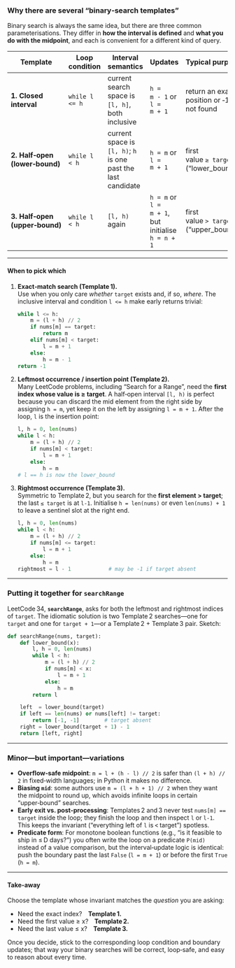 ### Why there are several “binary‑search templates”

Binary search is always the same idea, but there are three common parameterisations. They differ in **how the interval is defined** and **what you do with the midpoint**, and each is convenient for a different kind of query.

| Template | Loop condition | Interval semantics | Updates | Typical purpose |
|----------|----------------|--------------------|---------|-----------------|
| **1. Closed interval** | `while l <= h` | current search space is `[l, h]`, both inclusive | `h = m ‑ 1` or `l = m + 1` | return an exact position or ‑1 if not found |
| **2. Half‑open (lower‑bound)** | `while l < h` | current space is `[l, h)`; `h` is one past the last candidate | `h = m` or `l = m + 1` | first value `≥ target` (“lower_bound”) |
| **3. Half‑open (upper‑bound)** | `while l < h` | `[l, h)` again | `h = m` or `l = m + 1`, but initialise `h = n + 1` | first value `> target` (“upper_bound”) |

---

#### When to pick which

1. **Exact‑match search (Template 1).**  
   Use when you only care *whether* `target` exists and, if so, *where*. The inclusive interval and condition `l <= h` make early returns trivial:

   ```python
   while l <= h:
       m = (l + h) // 2
       if nums[m] == target:
           return m
       elif nums[m] < target:
           l = m + 1
       else:
           h = m - 1
   return -1
   ```

2. **Leftmost occurrence / insertion point (Template 2).**  
   Many LeetCode problems, including “Search for a Range”, need the **first index whose value is ≥ target**. A half‑open interval `[l, h)` is perfect because you can discard the mid element from the right side by assigning `h = m`, yet keep it on the left by assigning `l = m + 1`. After the loop, `l` is the insertion point:

   ```python
   l, h = 0, len(nums)
   while l < h:
       m = (l + h) // 2
       if nums[m] < target:
           l = m + 1
       else:
           h = m
   # l == h is now the lower_bound
   ```

3. **Rightmost occurrence (Template 3).**  
   Symmetric to Template 2, but you search for the **first element > target**; the last `≤ target` is at `l‑1`. Initialise `h = len(nums)` or even `len(nums) + 1` to leave a sentinel slot at the right end.

   ```python
   l, h = 0, len(nums)
   while l < h:
       m = (l + h) // 2
       if nums[m] <= target:
           l = m + 1
       else:
           h = m
   rightmost = l - 1            # may be -1 if target absent
   ```

---

### Putting it together for `searchRange`

LeetCode 34, **`searchRange`**, asks for both the leftmost and rightmost indices of `target`. The idiomatic solution is two Template 2 searches—one for `target` and one for `target + 1`—or a Template 2 + Template 3 pair. Sketch:

```python
def searchRange(nums, target):
    def lower_bound(x):
        l, h = 0, len(nums)
        while l < h:
            m = (l + h) // 2
            if nums[m] < x:
                l = m + 1
            else:
                h = m
        return l

    left  = lower_bound(target)
    if left == len(nums) or nums[left] != target:
        return [-1, -1]        # target absent
    right = lower_bound(target + 1) - 1
    return [left, right]
```

---

### Minor—but important—variations

* **Overflow‑safe midpoint**: `m = l + (h - l) // 2` is safer than `(l + h) // 2` in fixed‑width languages; in Python it makes no difference.
* **Biasing `mid`**: some authors use `m = (l + h + 1) // 2` when they want the midpoint to round up, which avoids infinite loops in certain “upper‑bound” searches.
* **Early exit vs. post‑processing**: Templates 2 and 3 never test `nums[m] == target` inside the loop; they finish the loop and then inspect `l` or `l‑1`. This keeps the invariant (“everything left of `l` is < target”) spotless.
* **Predicate form**: For monotone boolean functions (e.g., “is it feasible to ship in ≤ D days?”) you often write the loop on a predicate `P(mid)` instead of a value comparison, but the interval‑update logic is identical: push the boundary past the last `False` (`l = m + 1`) or before the first `True` (`h = m`).

---

#### Take‑away

Choose the template whose invariant matches the *question* you are asking:

* Need the exact index? **Template 1.**
* Need the first value ≥ x? **Template 2.**
* Need the last value ≤ x? **Template 3.**

Once you decide, stick to the corresponding loop condition and boundary updates; that way your binary searches will be correct, loop‑safe, and easy to reason about every time.
